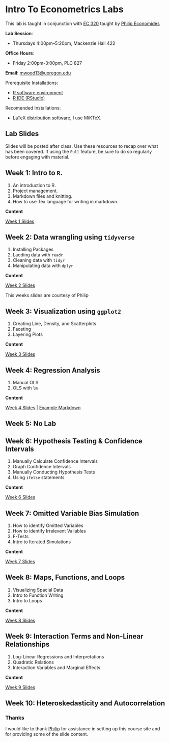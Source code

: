 # Intro To Econometrics Labs

This lab is taught in conjunction with [EC 320](https://github.com/peconomi/EC320_Econometrics) taught by [Philip Economides](https://philip-economides.com/)

**Lab Session**: 
- Thursdays 4:00pm–5:20pm, Mackenzie Hall 422

**Office Hours**: 
- Friday 2:00pm-3:00pm, PLC 827

**Email**: mwood13@uoregon.edu

Prerequisite Installations:

- [R software environment](https://www.r-project.org/)
- [R IDE (RStudio)](https://www.rstudio.com/products/rstudio/download/#download)

Recomended Installations:

- [LaTeX distribution software](https://www.latex-project.org/get/#tex-distributions), I use MiKTeX.

## Lab Slides

Slides will be posted after class. Use these resources to recap over what has been covered. If using the `Pull` feature, be sure to do so regularly before engaging with material. 

## Week 1: Intro to `R`.

1. An introduction to R.
2. Project management.
3. Markdown files and knitting. 
4. How to use Tex language for writing in markdown. 

**Content**

[Week 1 Slides](https://github.com/mwood13/Winter_22_EC_320_Labs/files/7824036/Week.1.Lab.pdf) 

## Week 2: Data wrangling using `tidyverse`

1. Installing Packages
2. Laoding data with `readr`
3. Cleaning data with `tidyr`
4. Manipulating data with `dplyr`

**Content**

[Week 2 Slides](https://github.com/mwood13/Winter_22_EC_320_Labs/files/7835784/Week.2.Lab.pdf) 

This weeks slides are courtesy of Philip


## Week 3: Visualization using `ggplot2`

1. Creating Line, Density, and Scatterplots
2. Faceting
3. Layering Plots

**Content**

[Week 3 Slides](https://github.com/mwood13/Winter_22_EC_320_Labs/files/7907453/Week.3.Lab.pdf) 

## Week 4: Regression Analysis

1. Manual OLS
2. OLS with `lm`

**Content**

[Week 4 Slides](https://github.com/mwood13/Winter_22_EC_320_Labs/files/7954506/Week.4.Lab.pdf) | [Example Markdown](https://github.com/mwood13/Winter_22_EC_320_Labs/blob/main/Slides/Week%204%20Code.Rmd)


## Week 5: No Lab

## Week 6: Hypothesis Testing & Confidence Intervals

1. Manually Calculate Confidence Intervals
2. Graph Confidence Intervals
3. Manually Conducting Hypothesis Tests
4. Using `ifelse` statements

**Content**

[Week 6 Slides](https://github.com/mwood13/Winter_22_EC_320_Labs/files/8037856/Week.6.Lab.pdf) 

## Week 7: Omitted Variable Bias Simulation

1. How to identify Omitted Variables
2. How to identify Irrelevent Valiables
3. F-Tests 
4. Intro to Iterated Simulations

**Content**

[Week 7 Slides](https://github.com/mwood13/Winter_22_EC_320_Labs/files/8181550/Week.7.Lab.pdf)


## Week 8: Maps, Functions, and Loops

1. Visualizing Spacial Data
2. Intro to Function Writing
3. Intro to Loops

**Content**

[Week 8 Slides](https://github.com/mwood13/Winter_22_EC_320_Labs/files/8181553/Week.8.Lab.pdf)


## Week 9: Interaction Terms and Non-Linear Relationships

1. Log-Linear Regressions and Interpretations
2. Quadratic Relations 
3. Interaction Variables and Marginal Effects

**Content**

[Week 9 Slides](https://github.com/mwood13/Winter_22_EC_320_Labs/files/8181563/Week.9.Lab.pdf)


## Week 10: Heteroskedasticity and Autocorrelation



### Thanks

I would like to thank [Philip](https://philip-economides.com/) for assistance in setting up this course site and for providing some of the slide content. 
